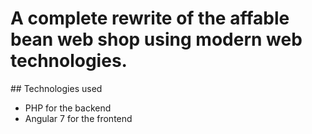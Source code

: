 # A complete rewrite of the affable bean web shop using modern web technologies.


## Technologies used

* PHP for the backend
* Angular 7 for the frontend
